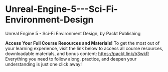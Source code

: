 # Unreal-Engine-5---Sci-Fi-Environment-Design
Unreal Engine 5 - Sci-Fi Environment Design, by Packt Publishing

**Access Your Full Course Resources and Materials!**
To get the most out of your learning experience, visit the link below to access all course resources, downloadable materials, and bonus content: https://packt.link/b3wkR
Everything you need to follow along, practice, and deepen your understanding is just one click away!
